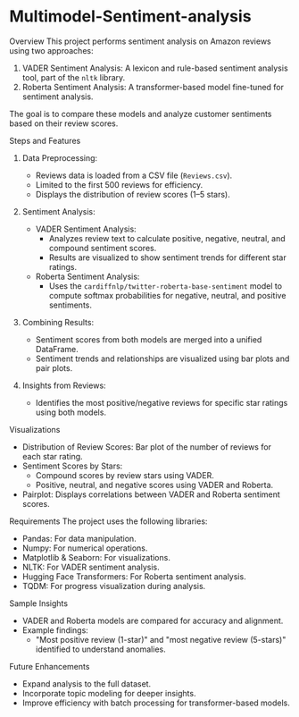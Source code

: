 # Multimodel-Sentiment-analysis

Overview
This project performs sentiment analysis on Amazon reviews using two approaches:
1. VADER Sentiment Analysis: A lexicon and rule-based sentiment analysis tool, part of the `nltk` library.
2. Roberta Sentiment Analysis: A transformer-based model fine-tuned for sentiment analysis.

The goal is to compare these models and analyze customer sentiments based on their review scores.

Steps and Features

1. Data Preprocessing:
   - Reviews data is loaded from a CSV file (`Reviews.csv`).
   - Limited to the first 500 reviews for efficiency.
   - Displays the distribution of review scores (1–5 stars).

2. Sentiment Analysis:
   - VADER Sentiment Analysis:
     - Analyzes review text to calculate positive, negative, neutral, and compound sentiment scores.
     - Results are visualized to show sentiment trends for different star ratings.
   - Roberta Sentiment Analysis:
     - Uses the `cardiffnlp/twitter-roberta-base-sentiment` model to compute softmax probabilities for negative, neutral, and positive sentiments.

3. Combining Results:
   - Sentiment scores from both models are merged into a unified DataFrame.
   - Sentiment trends and relationships are visualized using bar plots and pair plots.

4. Insights from Reviews:
   - Identifies the most positive/negative reviews for specific star ratings using both models.
   
Visualizations
- Distribution of Review Scores: Bar plot of the number of reviews for each star rating.
- Sentiment Scores by Stars:
  - Compound scores by review stars using VADER.
  - Positive, neutral, and negative scores using VADER and Roberta.
- Pairplot: Displays correlations between VADER and Roberta sentiment scores.

 Requirements
The project uses the following libraries:
- Pandas: For data manipulation.
- Numpy: For numerical operations.
- Matplotlib & Seaborn: For visualizations.
- NLTK: For VADER sentiment analysis.
- Hugging Face Transformers: For Roberta sentiment analysis.
- TQDM: For progress visualization during analysis.


Sample Insights
- VADER and Roberta models are compared for accuracy and alignment.
- Example findings:
  - "Most positive review (1-star)" and "most negative review (5-stars)" identified to understand anomalies.

Future Enhancements
- Expand analysis to the full dataset.
- Incorporate topic modeling for deeper insights.
- Improve efficiency with batch processing for transformer-based models.

